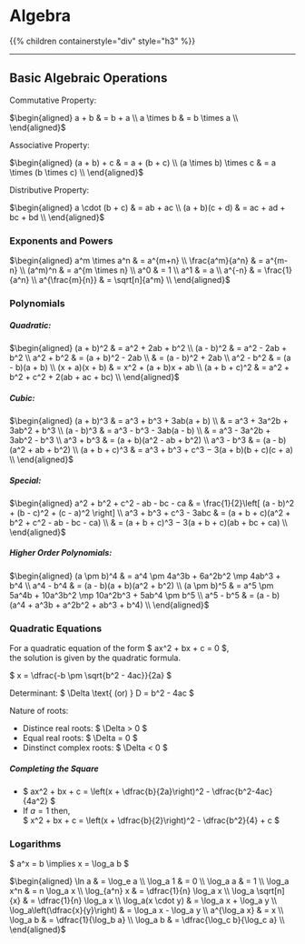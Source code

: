 # Algebra

{{% children containerstyle="div" style="h3" %}}

---

## Basic Algebraic Operations

Commutative Property:

$\begin{aligned}
a + b & = b + a \\
a \times b & = b \times a \\
\end{aligned}$

Associative Property:

$\begin{aligned}
(a + b) + c & = a + (b + c) \\
(a \times b) \times c & = a \times (b \times c) \\
\end{aligned}$

Distributive Property:

$\begin{aligned}
a \cdot (b + c) & = ab + ac \\
(a + b)(c + d) & = ac + ad + bc + bd \\
\end{aligned}$

### Exponents and Powers

$\begin{aligned}
a^m \times a^n & = a^{m+n} \\
\frac{a^m}{a^n} & = a^{m-n} \\
(a^m)^n & = a^{m \times n} \\
a^0 & = 1 \\
a^1 & = a \\
a^{-n} & = \frac{1}{a^n} \\
a^{\frac{m}{n}} & = \sqrt[n]{a^m} \\
\end{aligned}$

### Polynomials

##### Quadratic:

$\begin{aligned}
(a + b)^2 & = a^2 + 2ab + b^2 \\
(a - b)^2 & = a^2 - 2ab + b^2 \\
a^2 + b^2 & = (a + b)^2 - 2ab \\
& = (a - b)^2 + 2ab \\
a^2 - b^2 & = (a - b)(a + b) \\
(x + a)(x + b) & = x^2 + (a + b)x + ab \\
(a + b + c)^2 & = a^2 + b^2 + c^2 + 2(ab + ac + bc) \\
\end{aligned}$

##### Cubic:

$\begin{aligned}
(a + b)^3 & = a^3 + b^3 + 3ab(a + b) \\
& = a^3 + 3a^2b + 3ab^2 + b^3 \\
(a - b)^3 & = a^3 - b^3 - 3ab(a - b) \\
& = a^3 - 3a^2b + 3ab^2 - b^3 \\
a^3 + b^3 & = (a + b)(a^2 - ab + b^2) \\
a^3 - b^3 & = (a - b)(a^2 + ab + b^2) \\
(a + b + c)^3 & = a^3 + b^3 + c^3 − 3(a + b)(b + c)(c + a) \\
\end{aligned}$

##### Special:

$\begin{aligned}
a^2 + b^2 + c^2 - ab - bc - ca & = \frac{1}{2}\left[ (a - b)^2 + (b - c)^2 + (c - a)^2 \right] \\
a^3 + b^3 + c^3 - 3abc & = (a + b + c)(a^2 + b^2 + c^2 - ab - bc - ca) \\
& = (a + b + c)^3 − 3(a + b + c)(ab + bc + ca) \\
\end{aligned}$

##### Higher Order Polynomials:

$\begin{aligned}
(a \pm b)^4 & = a^4 \pm 4a^3b + 6a^2b^2 \mp 4ab^3 + b^4 \\
a^4 - b^4 & = (a - b)(a + b)(a^2 + b^2) \\
(a \pm b)^5 & = a^5 \pm 5a^4b + 10a^3b^2 \mp 10a^2b^3 + 5ab^4 \pm b^5 \\
a^5 - b^5 & = (a - b)(a^4 + a^3b + a^2b^2 + ab^3 + b^4) \\
\end{aligned}$

### Quadratic Equations

For a quadratic equation of the form $ ax^2 + bx + c = 0 $,  
the solution is given by the quadratic formula.

$ x = \dfrac{-b \pm \sqrt{b^2 - 4ac}}{2a} $

Determinant: $ \Delta \text{ (or) } D = b^2 - 4ac $

Nature of roots:
- Distince real roots: $ \Delta > 0 $
- Equal real roots: $ \Delta = 0 $
- Dinstinct complex roots: $ \Delta < 0 $

##### Completing the Square

- $ ax^2 + bx + c = \left(x + \dfrac{b}{2a}\right)^2 - \dfrac{b^2-4ac}{4a^2} $
- If $a = 1$ then,  
  $ x^2 + bx + c = \left(x + \dfrac{b}{2}\right)^2 - \dfrac{b^2}{4} + c $

### Logarithms

$ a^x = b \implies x = \log_a b $

$\begin{aligned}
\ln a & = \log_e a \\
\log_a 1 & = 0 \\
\log_a a & = 1 \\
\log_a x^n & = n \log_a x \\
\log_{a^n} x & = \dfrac{1}{n} \log_a x \\
\log_a \sqrt[n]{x} & = \dfrac{1}{n} \log_a x \\
\log_a(x \cdot y) & = \log_a x + \log_a y \\
\log_a\left(\dfrac{x}{y}\right) & = \log_a x - \log_a y \\
a^{\log_a x} & = x \\
\log_a b & = \dfrac{1}{\log_b a} \\
\log_a b & = \dfrac{\log_c b}{\log_c a} \\
\end{aligned}$
